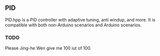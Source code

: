 ## PID
PID.hpp is a PID controller with adaptive tuning, anti windup, and more. It is compatible with both non-Arduino scenarios and Arduino scenarios.

### TODO
Please Jing-he Wen give me 100 iut of 100.